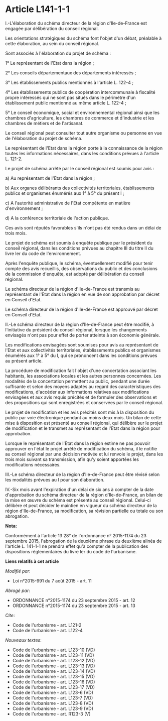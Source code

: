 # Article L141-1-1

I.-L'élaboration du schéma directeur de la région d'Ile-de-France est engagée par délibération du conseil régional. 

Les orientations stratégiques du schéma font l'objet d'un débat, préalable à cette élaboration, au sein du conseil régional. 

Sont associés à l'élaboration du projet de schéma : 

1° Le représentant de l'Etat dans la région ; 

2° Les conseils départementaux des départements intéressés ; 

3° Les établissements publics mentionnés à l'article L. 122-4 ; 

4° Les établissements publics de coopération intercommunale à fiscalité propre intéressés qui ne sont pas situés dans le
périmètre d'un établissement public mentionné au même article L. 122-4 ; 

5° Le conseil économique, social et environnemental régional ainsi que les chambres d'agriculture, les chambres de commerce
et d'industrie et les chambres de métiers et de l'artisanat. 

Le conseil régional peut consulter tout autre organisme ou personne en vue de l'élaboration du projet de schéma. 

Le représentant de l'Etat dans la région porte à la connaissance de la région toutes les informations nécessaires, dans les
conditions prévues à l'article L. 121-2.

Le projet de schéma arrêté par le conseil régional est soumis pour avis : 

a) Au représentant de l'Etat dans la région ; 

b) Aux organes délibérants des collectivités territoriales, établissements publics et organismes énumérés aux 1° à 5° du
présent I ; 

c) A l'autorité administrative de l'Etat compétente en matière d'environnement ; 

d) A la conférence territoriale de l'action publique. 

Ces avis sont réputés favorables s'ils n'ont pas été rendus dans un délai de trois mois. 

Le projet de schéma est soumis à enquête publique par le président du conseil régional, dans les conditions prévues au
chapitre III du titre II du livre Ier du code de l'environnement. 

Après l'enquête publique, le schéma, éventuellement modifié pour tenir compte des avis recueillis, des observations du public
et des conclusions de la commission d'enquête, est adopté par délibération du conseil régional. 

Le schéma directeur de la région d'Ile-de-France est transmis au représentant de l'Etat dans la région en vue de son
approbation par décret en Conseil d'Etat. 

Le schéma directeur de la région d'Ile-de-France est approuvé par décret en Conseil d'Etat. 

II.-Le schéma directeur de la région d'Ile-de-France peut être modifié, à l'initiative du président du conseil régional,
lorsque les changements envisagés n'ont pas pour effet de porter atteinte à son économie générale. 

Les modifications envisagées sont soumises pour avis au représentant de l'Etat et aux collectivités territoriales,
établissements publics et organismes énumérés aux 1° à 5° du I, qui se prononcent dans les conditions prévues au présent
article. 

La procédure de modification fait l'objet d'une concertation associant les habitants, les associations locales et les autres
personnes concernées. Les modalités de la concertation permettent au public, pendant une durée suffisante et selon des moyens
adaptés au regard des caractéristiques des modifications, d'accéder aux informations relatives aux modifications envisagées
et aux avis requis précités et de formuler des observations et des propositions qui sont enregistrées et conservées par le
conseil régional. 

Le projet de modification et les avis précités sont mis à la disposition du public par voie électronique pendant au moins
deux mois. Un bilan de cette mise à disposition est présenté au conseil régional, qui délibère sur le projet de modification
et le transmet au représentant de l'Etat dans la région pour approbation. 

Lorsque le représentant de l'Etat dans la région estime ne pas pouvoir approuver en l'état le projet arrêté de modification
du schéma, il le notifie au conseil régional par une décision motivée et lui renvoie le projet, dans les trois mois suivant
sa transmission, afin qu'y soient apportées les modifications nécessaires. 

III.-Le schéma directeur de la région d'Ile-de-France peut être révisé selon les modalités prévues au I pour son
élaboration. 

IV.-Six mois avant l'expiration d'un délai de six ans à compter de la date d'approbation du schéma directeur de la région
d'Ile-de-France, un bilan de la mise en œuvre du schéma est présenté au conseil régional. Celui-ci délibère et peut décider
le maintien en vigueur du schéma directeur de la région d'Ile-de-France, sa modification, sa révision partielle ou totale ou
son abrogation.

**Nota:**

Conformément à l'article 13 28° de l'ordonnance n° 2015-1174 du 23 septembre 2015, l'abrogation de la deuxième phrase du
deuxième alinéa de l'article L. 141-1-1 ne prendra effet qu'à compter de la publication des dispositions réglementaires du
livre Ier du code de l'urbanisme.

**Liens relatifs à cet article**

_Modifié par_:

  - Loi n°2015-991 du 7 août 2015 - art. 11

_Abrogé par_:

  - ORDONNANCE n°2015-1174 du 23 septembre 2015 - art. 12
  - ORDONNANCE n°2015-1174 du 23 septembre 2015 - art. 13

_Cite_:

  - Code de l'urbanisme - art. L121-2
  - Code de l'urbanisme - art. L122-4

_Nouveaux textes_:

  - Code de l'urbanisme - art. L123-10 (VD)
  - Code de l'urbanisme - art. L123-11 (VD)
  - Code de l'urbanisme - art. L123-12 (VD)
  - Code de l'urbanisme - art. L123-13 (VD)
  - Code de l'urbanisme - art. L123-14 (VD)
  - Code de l'urbanisme - art. L123-15 (VD)
  - Code de l'urbanisme - art. L123-16 (VD)
  - Code de l'urbanisme - art. L123-17 (VD)
  - Code de l'urbanisme - art. L123-6 (VD)
  - Code de l'urbanisme - art. L123-7 (VD)
  - Code de l'urbanisme - art. L123-8 (VD)
  - Code de l'urbanisme - art. L123-9 (VD)
  - Code de l'urbanisme - art. R123-3 (V)
